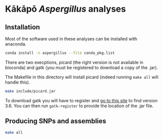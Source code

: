 # Kākāpō _Aspergillus_ analyses

## Installation

Most of the software used in these analyses can be installed with anaconda. 

```sh
conda install -n aspergillus --file conda_pkg.list
```

There are two execptions, picard (the right version is not available in
bioconda) and gatk (you must be registered to download a copy of the .jar).

The Makefile in this directory will install picard (indeed running `make all`
will handle this).

```sh
make include/picard.jar
```

To download gatk you will have to register and [go to this
site](https://software.broadinstitute.org/gatk/download/archive) to find version
3.6. You can then run `gatk-register` to provide the location of the .jar file.

## Producing SNPs and assemblies

```sh
make all
```
